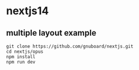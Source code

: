 # nextjs14

## multiple layout example

```
git clone https://github.com/gnuboard/nextjs.git
cd nextjs/opus
npm install
npm run dev
```
